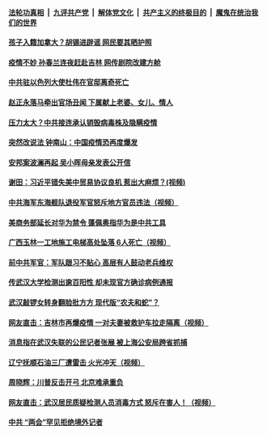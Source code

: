 ####  [法轮功真相](../../../../basic/blob/master/README.md?t=05172002) &nbsp;|&nbsp; [九评共产党](../../../../9ping.md/blob/master/README.md?t=05172002) &nbsp;|&nbsp; [解体党文化](../../../../jtdwh.md/blob/master/README.md?t=05172002)  &nbsp;|&nbsp; [共产主义的终极目的](../../../../gczydzjmd.md/blob/master/README.md?t=05172002) &nbsp;|&nbsp; [魔鬼在统治我们的世界](../../../../mgztzwmdsj.md/blob/master/README.md?t=05172002) 

#### [孩子入籍加拿大？胡锡进辟谣 网民要其晒护照 ](../pages/soh5/379735.md?t=05172002) 
#### [疫情不妙 孙春兰连夜赶赴吉林 网传剧院改建方舱](../pages/soh5/379753.md?t=05172002) 
#### [中共驻以色列大使杜伟在官邸离奇死亡](../pages/soh5/379759.md?t=05172002) 
#### [赵正永落马牵出官场丑闻 下属献上老婆、女儿、情人](../pages/soh5/379729.md?t=05172002) 
#### [压力太大？中共接连承认销毁病毒株及隐瞒疫情](../pages/soh5/379696.md?t=05172002) 
#### [突然改说法 钟南山：中国疫情恐再度爆发](../pages/soh5/379687.md?t=05172002) 
#### [安邦案波澜再起 吴小晖母亲发表公开信](../pages/soh5/379666.md?t=05172002) 
#### [谢田：习近平错失美中贸易协议良机 惹出大麻烦？(视频)](../pages/soh5/379654.md?t=05172002) 
#### [中共海军东海舰队退役军官怒斥地方官员违法（视频）](../pages/soh5/379651.md?t=05172002) 
#### [美商务部延长对华为禁令  蓬佩奥指华为是中共工具](../pages/soh5/379645.md?t=05172002) 
#### [广西玉林一工地施工电梯高处坠落  6人死亡（视频）](../pages/soh5/379642.md?t=05172002) 
#### [前中共军官：军队跟习不贴心 高层有人鼓动老兵维权](../pages/soh5/379639.md?t=05172002) 
#### [传武汉大学检测出逾百阳性 却未现官方确诊病例通报](../pages/soh5/379633.md?t=05172002) 
#### [武汉敲锣女转身翻脸批方方 现代版“农夫和蛇”？](../pages/soh5/379615.md?t=05172002) 
#### [网友直击：吉林市再爆疫情  一对夫妻被救护车拉走隔离（视频）](../pages/soh5/379588.md?t=05172002) 
#### [消息指在武汉失联的公民记者张展 被上海公安局跨省抓捕](../pages/soh5/379594.md?t=05172002) 
#### [辽宁抚顺石油三厂遭雷击  火光冲天（视频）](../pages/soh5/379540.md?t=05172002) 
#### [周晓辉：川普反击开弓 北京难承重负](../pages/soh5/379528.md?t=05172002) 
#### [网友直击：武汉居民质疑检测人员消毒方式  怒斥在害人！（视频）](../pages/soh5/379501.md?t=05172002) 
#### [中共 “两会”罕见拒绝境外记者](../pages/soh5/379498.md?t=05172002) 
